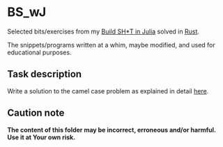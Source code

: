 # BS_wJ

Selected bits/exercises from my [Build SH\*T in Julia](https://b-lukaszuk.github.io/BS_wJ_eng/) solved in [Rust](https://www.rust-lang.org/).

The snippets/programs written at a whim, maybe modified, and used for educational purposes.

## Task description

Write a solution to the camel case problem as explained in detail [here](https://b-lukaszuk.github.io/BS_wJ_eng/camel_case.html).

## Caution note

**The content of this folder may be incorrect, erroneous and/or harmful. Use it at Your own risk.**
